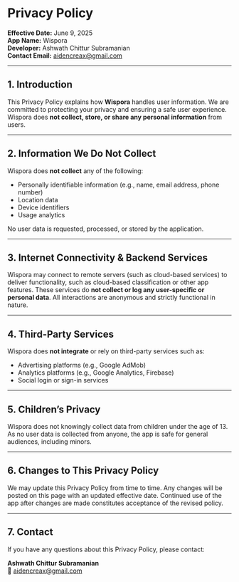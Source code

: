 # Privacy Policy

**Effective Date:** June 9, 2025  
**App Name:** Wispora  
**Developer:** Ashwath Chittur Subramanian  
**Contact Email:** aidencreax@gmail.com

---

## 1. Introduction

This Privacy Policy explains how **Wispora** handles user information. We are committed to protecting your privacy and ensuring a safe user experience. Wispora does **not collect, store, or share any personal information** from users.

---

## 2. Information We Do Not Collect

Wispora does **not collect** any of the following:

- Personally identifiable information (e.g., name, email address, phone number)  
- Location data  
- Device identifiers  
- Usage analytics  

No user data is requested, processed, or stored by the application.

---

## 3. Internet Connectivity & Backend Services

Wispora may connect to remote servers (such as cloud-based services) to deliver functionality, such as cloud-based classification or other app features. These services do **not collect or log any user-specific or personal data**. All interactions are anonymous and strictly functional in nature.

---

## 4. Third-Party Services

Wispora does **not integrate** or rely on third-party services such as:

- Advertising platforms (e.g., Google AdMob)  
- Analytics platforms (e.g., Google Analytics, Firebase)  
- Social login or sign-in services  

---

## 5. Children’s Privacy

Wispora does not knowingly collect data from children under the age of 13. As no user data is collected from anyone, the app is safe for general audiences, including minors.

---

## 6. Changes to This Privacy Policy

We may update this Privacy Policy from time to time. Any changes will be posted on this page with an updated effective date. Continued use of the app after changes are made constitutes acceptance of the revised policy.

---

## 7. Contact

If you have any questions about this Privacy Policy, please contact:

**Ashwath Chittur Subramanian**  
📧 aidencreax@gmail.com
